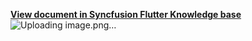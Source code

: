 **[View document in Syncfusion Flutter Knowledge base](https://www.syncfusion.com/kb/12616/how-to-add-the-appointments-to-firestore-database-using-flutter-calendar)**
![Uploading image.png…]()
